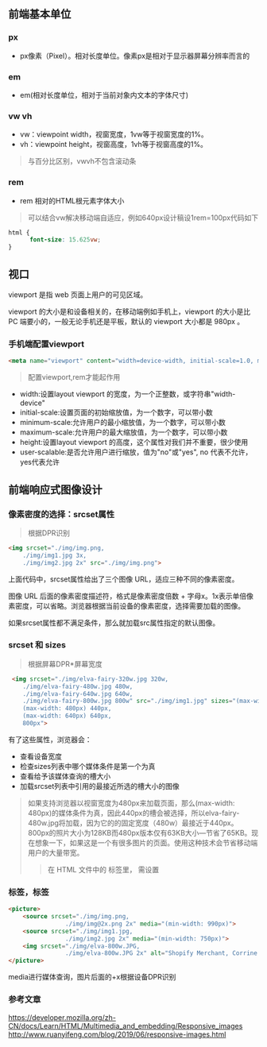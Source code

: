 ## 前端基本单位
### px
- px像素（Pixel）。相对长度单位。像素px是相对于显示器屏幕分辨率而言的
### em 
- em(相对长度单位，相对于当前对象内文本的字体尺寸)
### vw vh
-  vw：viewpoint width，视窗宽度，1vw等于视窗宽度的1%。
- vh：viewpoint height，视窗高度，1vh等于视窗高度的1%。
> 与百分比区别，vwvh不包含滚动条
### rem
- rem  相对的HTML根元素字体大小
> 可以结合vw解决移动端自适应，例如640px设计稿设1rem=100px代码如下

```css
html {
      font-size: 15.625vw;
}
```

## 视口

viewport 是指 web 页面上用户的可见区域。

viewport 的大小是和设备相关的，在移动端例如手机上，viewport 的大小是比 PC 端要小的，一般无论手机还是平板，默认的 viewport 大小都是 980px 。
### 手机端配置viewport

```html
<meta name="viewport" content="width=device-width, initial-scale=1.0, maximum-scale=1.0, user-scalable=0">
```
> 配置viewport,rem才能起作用
- width:设置layout viewport  的宽度，为一个正整数，或字符串"width-device"
- initial-scale:设置页面的初始缩放值，为一个数字，可以带小数
- minimum-scale:允许用户的最小缩放值，为一个数字，可以带小数
- maximum-scale:允许用户的最大缩放值，为一个数字，可以带小数
- height:设置layout viewport  的高度，这个属性对我们并不重要，很少使用
- user-scalable:是否允许用户进行缩放，值为"no"或"yes", no 代表不允许，yes代表允许

## 前端响应式图像设计
### 像素密度的选择：srcset属性
>根据DPR识别

```html
<img srcset="./img/img.png,
    ./img/img1.jpg 3x,
    ./img/img2.jpg 2x" src="./img/img.png"> 
```
上面代码中，srcset属性给出了三个图像 URL，适应三种不同的像素密度。

图像 URL 后面的像素密度描述符，格式是像素密度倍数 + 字母x。1x表示单倍像素密度，可以省略。浏览器根据当前设备的像素密度，选择需要加载的图像。

如果srcset属性都不满足条件，那么就加载src属性指定的默认图像。

### srcset 和 sizes
>根据屏幕DPR*屏幕宽度

```html
 <img srcset="./img/elva-fairy-320w.jpg 320w,
    ./img/elva-fairy-480w.jpg 480w,
    ./img/elva-fairy-640w.jpg 640w,
    ./img/elva-fairy-800w.jpg 800w" src="./img/img1.jpg" sizes="(max-width: 320px) 280px,
    (max-width: 480px) 440px,
    (max-width: 640px) 640px,
    800px">
```
有了这些属性，浏览器会：

- 查看设备宽度
- 检查sizes列表中哪个媒体条件是第一个为真
- 查看给予该媒体查询的槽大小
- 加载srcset列表中引用的最接近所选的槽大小的图像
> 如果支持浏览器以视窗宽度为480px来加载页面，那么(max-width: 480px)的媒体条件为真，因此440px的槽会被选择，所以elva-fairy-480w.jpg将加载，因为它的的固定宽度（480w）最接近于440px。800px的照片大小为128KB而480px版本仅有63KB大小—节省了65KB。现在想象一下，如果这是一个有很多图片的页面。使用这种技术会节省移动端用户的大量带宽。
>> 在 HTML 文件中的 <head> 标签里， 需设置 <meta name="viewport" content="width=device-width">

### <picture>标签，<source>标签
```html 
<picture>
    <source srcset="./img/img.png,
                ./img/img@2x.png 2x" media="(min-width: 990px)">
    <source srcset="./img/img1.jpg,
                ./img/img2.jpg 2x" media="(min-width: 750px)">
    <img srcset="./img/elva-800w.JPG,
                ./img/elva-800w.JPG 2x" alt="Shopify Merchant, Corrine Anestopoulos">
</picture>
```
media进行媒体查询，图片后面的+x根据设备DPR识别

### 参考文章
https://developer.mozilla.org/zh-CN/docs/Learn/HTML/Multimedia_and_embedding/Responsive_images
http://www.ruanyifeng.com/blog/2019/06/responsive-images.html

